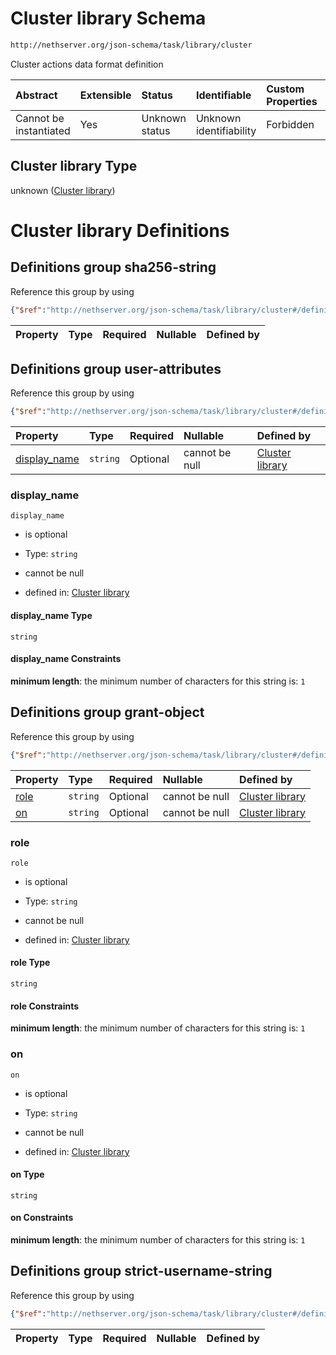 # Cluster library Schema

```txt
http://nethserver.org/json-schema/task/library/cluster
```

Cluster actions data format definition

| Abstract               | Extensible | Status         | Identifiable            | Custom Properties | Additional Properties | Access Restrictions | Defined In                                                    |
| :--------------------- | :--------- | :------------- | :---------------------- | :---------------- | :-------------------- | :------------------ | :------------------------------------------------------------ |
| Cannot be instantiated | Yes        | Unknown status | Unknown identifiability | Forbidden         | Allowed               | none                | [cluster-defs.json](cluster-defs.json "open original schema") |

## Cluster library Type

unknown ([Cluster library](cluster-defs.md))

# Cluster library Definitions

## Definitions group sha256-string

Reference this group by using

```json
{"$ref":"http://nethserver.org/json-schema/task/library/cluster#/definitions/sha256-string"}
```

| Property | Type | Required | Nullable | Defined by |
| :------- | :--- | :------- | :------- | :--------- |

## Definitions group user-attributes

Reference this group by using

```json
{"$ref":"http://nethserver.org/json-schema/task/library/cluster#/definitions/user-attributes"}
```

| Property                      | Type     | Required | Nullable       | Defined by                                                                                                                                                                                           |
| :---------------------------- | :------- | :------- | :------------- | :--------------------------------------------------------------------------------------------------------------------------------------------------------------------------------------------------- |
| [display_name](#display_name) | `string` | Optional | cannot be null | [Cluster library](cluster-defs-definitions-user-attributes-properties-display_name.md "http://nethserver.org/json-schema/task/library/cluster#/definitions/user-attributes/properties/display_name") |

### display_name



`display_name`

*   is optional

*   Type: `string`

*   cannot be null

*   defined in: [Cluster library](cluster-defs-definitions-user-attributes-properties-display_name.md "http://nethserver.org/json-schema/task/library/cluster#/definitions/user-attributes/properties/display_name")

#### display_name Type

`string`

#### display_name Constraints

**minimum length**: the minimum number of characters for this string is: `1`

## Definitions group grant-object

Reference this group by using

```json
{"$ref":"http://nethserver.org/json-schema/task/library/cluster#/definitions/grant-object"}
```

| Property      | Type     | Required | Nullable       | Defined by                                                                                                                                                                     |
| :------------ | :------- | :------- | :------------- | :----------------------------------------------------------------------------------------------------------------------------------------------------------------------------- |
| [role](#role) | `string` | Optional | cannot be null | [Cluster library](cluster-defs-definitions-grant-object-properties-role.md "http://nethserver.org/json-schema/task/library/cluster#/definitions/grant-object/properties/role") |
| [on](#on)     | `string` | Optional | cannot be null | [Cluster library](cluster-defs-definitions-grant-object-properties-on.md "http://nethserver.org/json-schema/task/library/cluster#/definitions/grant-object/properties/on")     |

### role



`role`

*   is optional

*   Type: `string`

*   cannot be null

*   defined in: [Cluster library](cluster-defs-definitions-grant-object-properties-role.md "http://nethserver.org/json-schema/task/library/cluster#/definitions/grant-object/properties/role")

#### role Type

`string`

#### role Constraints

**minimum length**: the minimum number of characters for this string is: `1`

### on



`on`

*   is optional

*   Type: `string`

*   cannot be null

*   defined in: [Cluster library](cluster-defs-definitions-grant-object-properties-on.md "http://nethserver.org/json-schema/task/library/cluster#/definitions/grant-object/properties/on")

#### on Type

`string`

#### on Constraints

**minimum length**: the minimum number of characters for this string is: `1`

## Definitions group strict-username-string

Reference this group by using

```json
{"$ref":"http://nethserver.org/json-schema/task/library/cluster#/definitions/strict-username-string"}
```

| Property | Type | Required | Nullable | Defined by |
| :------- | :--- | :------- | :------- | :--------- |
